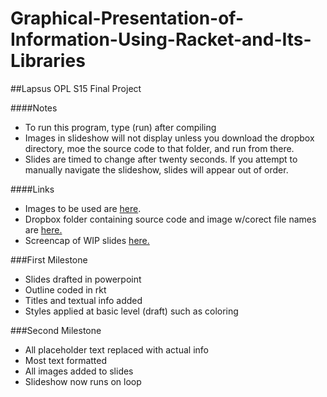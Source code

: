 # Graphical-Presentation-of-Information-Using-Racket-and-Its-Libraries
##Lapsus OPL S15 Final Project

####Notes
* To run this program, type (run) after compiling
* Images in slideshow will not display unless you download the dropbox directory, moe the source code to that folder, and run from there.
* Slides are timed to change after twenty seconds. If you attempt to manually navigate the slideshow, slides will appear out of order.

####Links
* Images to be used are [here](http://imgur.com/a/L5IZ4).
* Dropbox folder containing source code and image w/corect file names are [here.](https://www.dropbox.com/sh/4crmc9upiluw3z9/AAB8IakIC-WQ0T3CouzHPMaHa?dl=0)
* Screencap of WIP slides [here.](http://imgur.com/a/CTYgP)


###First Milestone
* Slides drafted in powerpoint
* Outline coded in rkt
* Titles and textual info added
* Styles applied at basic level (draft) such as coloring

###Second Milestone
* All placeholder text replaced with actual info
* Most text formatted
* All images added to slides
* Slideshow now runs on loop
